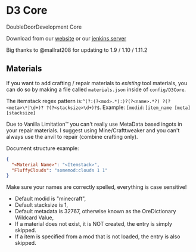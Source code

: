 D3 Core
=======

DoubleDoorDevelopment Core

Download from our [website](http://doubledoordev.net/) or our [jenkins server](https://jenkins.dries007.net/view/D3_mods/)

Big thanks to @mallrat208 for updating to 1.9 / 1.10 / 1.11.2

Materials
---------

If you want to add crafting / repair materials to *existing* tool materials, you can do so by making a file called `materials.json` inside of `config/D3Core`.

The itemstack regex pattern is:`^(?:(?<mod>.*):)?(?<name>.*?) ?(?<meta>\*|\d+)? ?(?<stacksize>\d+)?$`. Example: `[modid:]item_name [meta] [stacksize]`

Due to Vanilla Limitation™ you can't really use MetaData based ingots in your repair materials. I suggest using Mine/Crafttweaker and you can't always use the anvil to repair (combine crafting only).

Document structure example:

```json
{
  "<Material Name>": "<Itemstack>",
  "FluffyClouds": "somemod:clouds 1 1"
}
```

Make sure your names are correctly spelled, everything is case sensitive!

- Default modid is "minecraft",
- Default stacksize is 1,
- Default metadata is 32767, otherwise known as the OreDictionary Wildcard Value,
- If a material does not exist, it is NOT created, the entry is simply skipped.
- If a item is specified from a mod that is not loaded, the entry is also skipped.
